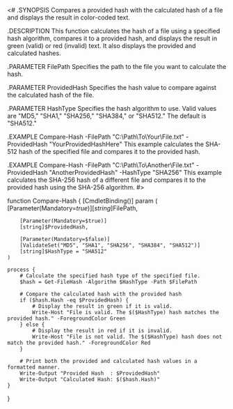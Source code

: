<#
.SYNOPSIS
    Compares a provided hash with the calculated hash of a file and displays the result in color-coded text.

.DESCRIPTION
    This function calculates the hash of a file using a specified hash algorithm, compares it to a provided hash,
    and displays the result in green (valid) or red (invalid) text. It also displays the provided and calculated hashes.

.PARAMETER FilePath
    Specifies the path to the file you want to calculate the hash.

.PARAMETER ProvidedHash
    Specifies the hash value to compare against the calculated hash of the file.

.PARAMETER HashType
    Specifies the hash algorithm to use. Valid values are "MD5," "SHA1," "SHA256," "SHA384," or "SHA512." The default is "SHA512."

.EXAMPLE
    Compare-Hash -FilePath "C:\Path\To\Your\File.txt" -ProvidedHash "YourProvidedHashHere"
    This example calculates the SHA-512 hash of the specified file and compares it to the provided hash.

.EXAMPLE
    Compare-Hash -FilePath "C:\Path\To\Another\File.txt" -ProvidedHash "AnotherProvidedHash" -HashType "SHA256"
    This example calculates the SHA-256 hash of a different file and compares it to the provided hash using the SHA-256 algorithm.
#>

function Compare-Hash {
    [CmdletBinding()]
    param (
        [Parameter(Mandatory=$true)]
        [string]$FilePath,

        [Parameter(Mandatory=$true)]
        [string]$ProvidedHash,

        [Parameter(Mandatory=$false)]
        [ValidateSet("MD5", "SHA1", "SHA256", "SHA384", "SHA512")]
        [string]$HashType = "SHA512"
    )

    process {
        # Calculate the specified hash type of the specified file.
        $hash = Get-FileHash -Algorithm $HashType -Path $FilePath

        # Compare the calculated hash with the provided hash
        if ($hash.Hash -eq $ProvidedHash) {
            # Display the result in green if it is valid.
            Write-Host "File is valid. The $($HashType) hash matches the provided hash." -ForegroundColor Green
        } else {
            # Display the result in red if it is invalid.
            Write-Host "File is not valid. The $($HashType) hash does not match the provided hash." -ForegroundColor Red
        }

        # Print both the provided and calculated hash values in a formatted manner.
        Write-Output "Provided Hash  : $ProvidedHash"
        Write-Output "Calculated Hash: $($hash.Hash)"
    }
}

